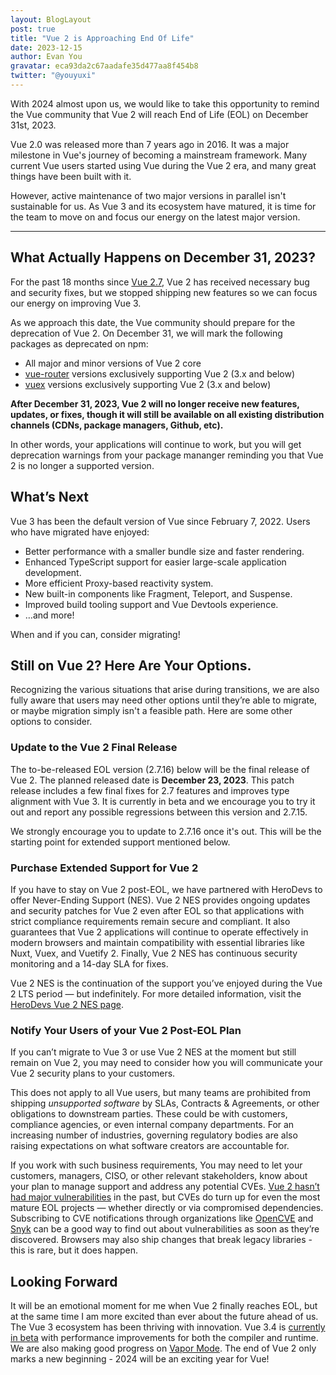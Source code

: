 ```yaml
---
layout: BlogLayout
post: true
title: "Vue 2 is Approaching End Of Life"
date: 2023-12-15
author: Evan You
gravatar: eca93da2c67aadafe35d477aa8f454b8
twitter: "@youyuxi"
---
```


With 2024 almost upon us, we would like to take this opportunity to remind the Vue community that Vue 2 will reach End of Life (EOL) on December 31st, 2023.

Vue 2.0 was released more than 7 years ago in 2016. It was a major milestone in Vue's journey of becoming a mainstream framework. Many current Vue users started using Vue during the Vue 2 era, and many great things have been built with it.

However, active maintenance of two major versions in parallel isn't sustainable for us. As Vue 3 and its ecosystem have matured, it is time for the team to move on and focus our energy on the latest major version.

---

## What Actually Happens on December 31, 2023?

For the past 18 months since [Vue 2.7](https://blog.vuejs.org/posts/vue-2-7-naruto), Vue 2 has received necessary bug and security fixes, but we stopped shipping new features so we can focus our energy on improving Vue 3.

As we approach this date, the Vue community should prepare for the deprecation of Vue 2. On December 31, we will mark the following packages as deprecated on npm:

- All major and minor versions of Vue 2 core
- [vue-router](https://www.npmjs.com/package/vue-router) versions exclusively supporting Vue 2 (3.x and below)
- [vuex](https://www.npmjs.com/package/vuex) versions exclusively supporting Vue 2 (3.x and below)

**After December 31, 2023, Vue 2 will no longer receive new features, updates, or fixes, though it will still be available on all existing distribution channels (CDNs, package managers, Github, etc).**

In other words, your applications will continue to work, but you will get deprecation warnings from your package mananger reminding you that Vue 2 is no longer a supported version.

## What’s Next

Vue 3 has been the default version of Vue since February 7, 2022. Users who have migrated have enjoyed:

- Better performance with a smaller bundle size and faster rendering.
- Enhanced TypeScript support for easier large-scale application development.
- More efficient Proxy-based reactivity system.
- New built-in components like Fragment, Teleport, and Suspense.
- Improved build tooling support and Vue Devtools experience.
- …and more!

When and if you can, consider migrating!

## Still on Vue 2? Here Are Your Options.

Recognizing the various situations that arise during transitions, we are also fully aware that users may need other options until they’re able to migrate, or maybe migration simply isn't a feasible path. Here are some other options to consider.

### Update to the Vue 2 Final Release

The to-be-released EOL version (2.7.16) below will be the final release of Vue 2. The planned released date is **December 23, 2023**. This patch release includes a few final fixes for 2.7 features and improves type alignment with Vue 3. It is currently in beta and we encourage you to try it out and report any possible regressions between this version and 2.7.15.

We strongly encourage you to update to 2.7.16 once it's out. This will be the starting point for extended support mentioned below.

### Purchase Extended Support for Vue 2

If you have to stay on Vue 2 post-EOL, we have partnered with HeroDevs to offer Never-Ending Support (NES). Vue 2 NES provides ongoing updates and security patches for Vue 2 even after EOL so that applications with strict compliance requirements remain secure and compliant. It also guarantees that Vue 2 applications will continue to operate effectively in modern browsers and maintain compatibility with essential libraries like Nuxt, Vuex, and Vuetify 2. Finally, Vue 2 NES has continuous security monitoring and a 14-day SLA for fixes.

Vue 2 NES is the continuation of the support you’ve enjoyed during the Vue 2 LTS period — but indefinitely. For more detailed information, visit the [HeroDevs Vue 2 NES page](https://www.herodevs.com/support/nes-vue?utm_source=vuejs-org&utm_medium=blog&utm_campaign=eol-by-eoy).

### Notify Your Users of your Vue 2 Post-EOL Plan

If you can’t migrate to Vue 3 or use Vue 2 NES at the moment but still remain on Vue 2, you may need to consider how you will communicate your Vue 2 security plans to your customers.

This does not apply to all Vue users, but many teams are prohibited from shipping _unsupported software_ by SLAs, Contracts & Agreements, or other obligations to downstream parties. These could be with customers, compliance agencies, or even internal company departments. For an increasing number of industries, governing regulatory bodies are also raising expectations on what software creators are accountable for.

If you work with such business requirements, You may need to let your customers, managers, CISO, or other relevant stakeholders, know about your plan to manage support and address any potential CVEs. [Vue 2 hasn’t had major vulnerabilities](https://v2.vuejs.org/lts/#:~:text=For%20the%20record%2C%20Vue%202%20hasn%E2%80%99t%20really%20had%20any%20real%20vulnerabilities%20in%20the%20past%2C%20but%20you%20may%20need%20a%20supported%20version%20to%20fullfil%20regulations%20or%20company%20policies.) in the past, but CVEs do turn up for even the most mature EOL projects — whether directly or via compromised dependencies. Subscribing to CVE notifications through organizations like [OpenCVE](https://www.opencve.io/) and [Snyk](https://snyk.io) can be a good way to find out about vulnerabilities as soon as they’re discovered. Browsers may also ship changes that break legacy libraries - this is rare, but it does happen.

## Looking Forward

It will be an emotional moment for me when Vue 2 finally reaches EOL, but at the same time I am more excited than ever about the future ahead of us. The Vue 3 ecosystem has been thriving with innovation. Vue 3.4 is [currently in beta](https://github.com/vuejs/core/blob/minor/CHANGELOG.md) with performance improvements for both the compiler and runtime. We are also making good progress on [Vapor Mode](https://github.com/vuejs/core-vapor). The end of Vue 2 only marks a new beginning - 2024 will be an exciting year for Vue!
